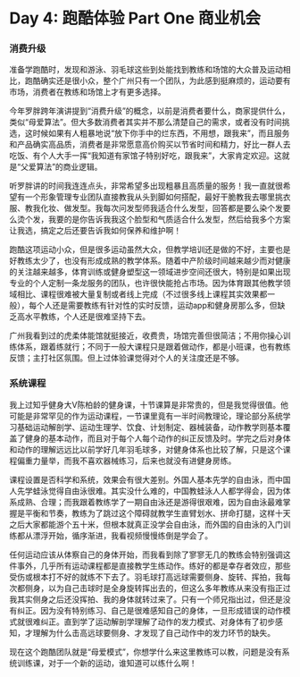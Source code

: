 # Day 4: 跑酷体验 Part One 商业机会
### 消费升级
准备学跑酷时，发现和游泳、羽毛球这些到处能找到教练和场馆的大众普及运动相比，跑酷确实还是很小众，整个广州只有一个团队，为此感到挺麻烦的，运动要有市场，消费者在教练和场馆上才有更多选择。

今年罗胖跨年演讲提到“消费升级”的概念，以前是消费者要什么，商家提供什么，类似“母爱算法”。但大多数消费者其实并不那么清楚自己的需求，或者没有时间挑选，这时候如果有人粗暴地说“放下你手中的烂东西，不用想，跟我来”，而且服务和产品确实高品质，消费者是非常愿意高价购买以节省时间和精力，好比一群人去吃饭、有个人大手一挥“我知道有家馆子特别好吃，跟我来”，大家肯定欢迎。这就是“父爱算法”的商业逻辑。

听罗胖讲的时间我连连点头，非常希望多出现粗暴且高质量的服务！我一直就很希望有一个形象管理专业团队直接教我从头到脚如何搭配，最好干脆教我去哪里挑衣服、教我化妆、做发型。我每次问发型师我适合什么发型，回答都是要么染个发要么烫个发，我要的是你告诉我我这个脸型和气质适合什么发型，然后给我多个方案让我选，搞定之后还要告诉我如何保养和维护啊！

跑酷这项运动小众，但是很多运动虽然大众，但教学培训还是做的不好，主要也是好教练太少了，也没有形成成熟的教学体系。随着中产阶级时间越来越少而对健康的关注越来越多，体育训练或健身塑型这一领域进步空间还很大，特别是如果出现专业的个人定制一条龙服务的团队，也许很快能抢占市场。因为体育跟其他教学领域相比、课程很难被大量复制或者线上完成（不过很多线上课程其实效果都一般），每个人还是需要教练有针对性的实时反馈，运动app和健身房那么多，但缺乏高水平教练，个人还是很难坚持下去。

广州我看到过的虎柔体能馆就挺接近，收费贵，场馆完善但很简洁；不用你操心训练体系，跟着练就行；不同于一般大课程只是跟着做动作，都是小班课，也有教练反馈；主打社区氛围。但上过体验课觉得对个人的关注度还是不够。

### 系统课程
我上过知乎健身大V陈柏龄的健身课，十节课算是非常贵的，但是我觉得很值。他可能是非常罕见的作为运动课程，一节课里竟有一半时间教理论，理论部分系统学习基础运动解剖学、运动生理学、饮食、计划制定、器械装备，动作教学则基本覆盖了健身的基本动作，而且对于每个人每个动作的纠正反馈及时。学完之后对身体和动作的理解远远比以前学好几年羽毛球多，对健身体系也比较了解，只是这个课程偏重力量举，而我不喜欢器械练习，后来也就没有进健身房练。

课程设置是否科学和系统，效果会有很大差别。外国人基本先学的自由泳，而中国人先学蛙泳觉得自由泳很难。其实没什么难的，中国教蛙泳人人都学得会，因为体系成熟、合理；而我跟着教练学了一期自由泳还是游得很艰难，因为自由泳最难掌握是平衡和节奏，教练为了跳过这个障碍就教学生直臂划水、拼命打腿，这样十天之后大家都能游个五十米，但根本就真正没学会自由泳，而外国的自由泳的入门训练都从漂浮开始，循序渐进，我看视频慢慢练倒是学会了。

任何运动应该从体察自己的身体开始，而我看到除了寥寥无几的教练会特别强调这件事外，几乎所有运动课程都是直接教学生练动作。练好的都是幸存者效应，那些受伤或根本打不好的就练不下去了。羽毛球打高远球需要侧身、旋转、挥拍，我每次都侧身，以为自己击球时是全身旋转挥出去的，但这么多年教练从来没有指正过我其实侧身之后还没挥拍、我的身体就转过来了。只有一个师兄指出过，但还是没有纠正。因为没有特别练习、自己是很难感知自己的身体，一旦形成错误的动作模式就很难纠正。直到学了运动解剖学理解了动作的发力模式、对身体有了初步感知，才理解为什么击高远球要侧身、才发现了自己动作中的发力环节的缺失。

现在这个跑酷团队就是“母爱模式”，你想学什么来这里教练可以教，问题是没有系统训练课，对于一个新的运动，谁知道可以练什么啊！